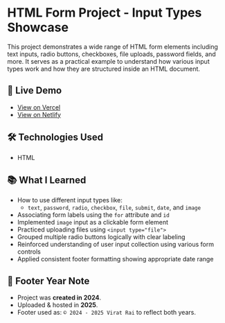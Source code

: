 # HTML Form Project - Input Types Showcase

This project demonstrates a wide range of HTML form elements including text inputs, radio buttons, checkboxes, file uploads, password fields, and more. It serves as a practical example to understand how various input types work and how they are structured inside an HTML document.

## 🔗 Live Demo

- [View on Vercel](#)  
- [View on Netlify](#)  

## 🛠️ Technologies Used

- HTML

## 📚 What I Learned

- How to use different input types like:
  - `text`, `password`, `radio`, `checkbox`, `file`, `submit`, `date`, and `image`
- Associating form labels using the `for` attribute and `id`
- Implemented `image` input as a clickable form element
- Practiced uploading files using `<input type="file">`
- Grouped multiple radio buttons logically with clear labeling
- Reinforced understanding of user input collection using various form controls
- Applied consistent footer formatting showing appropriate date range

## 📝 Footer Year Note

- Project was **created in 2024**.  
- Uploaded & hosted in **2025**.  
- Footer used as: `© 2024 - 2025 Virat Rai` to reflect both years.